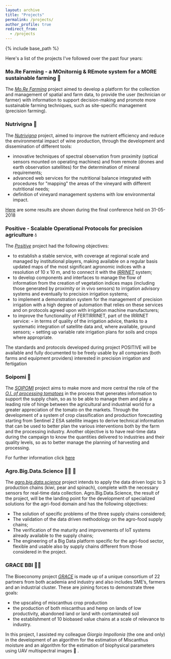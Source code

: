 ```yaml
---
layout: archive
title: "Projects"
permalink: /projects/
author_profile: true
redirect_from:
  - /projects
---
```


{% include base_path %}

Here's a list of the projects I've followed over the past four years:

### Mo.Re Farming - a MOnitornig & REmote system for a MORE sustainable farming 🚜
The *[Mo.Re Farming](http://www.morefarming.it/index.html)* project aimed to develop a platform for the collection and management of spatial and farm data, to provide the user (technician or farmer) with information to support decision-making and promote more sustainable farming techniques, such as site-specific management (precision farming). 

### Nutrivigna 🍇
The *[Nutrivigna](http://www.nutrivigna.it)* project, aimed to improve the nutrient efficiency and reduce the environmental impact of wine production, through the development and dissemination of different tools:
* innovative techniques of spectral observation from proximity (optical sensors mounted on operating machines) and from remote (drones and earth observation satellites) for the determination of mineral requirements;
* advanced web services for the nutritional balance integrated with procedures for "mapping" the areas of the vineyard with different nutritional needs;
* definition of vineyard management systems with low environmental impact.

[Here](http://www.nutrivigna.it/media/documents/nutrivigna_www/eventi/convegno%20finale/Vincini_Calegari_Croci_Nutrivigna_31_05_2018.pdf?v=20180606) are some results are shown during the final conference held on 31-05-2018

### Positive - Scalable Operational Protocols for precision agriculture 💧
The *[Positive](http://www.progettopositive.it)* project had the following objectives:
* to establish a stable service, with coverage at regional scale and managed by institutional players, making available on a regular basis updated maps of the most significant agronomic indices with a resolution of 10 x 10 m, and to connect it with the [*IRRINET*](https://www.irriframe.it/irriframe/home/index_er) system;
* to develop components and interfaces to manage the flow of information from the creation of vegetation indices maps (including those generated by proximity or in vivo sensors) to irrigation advisory systems and eventually to precision irrigation systems;
* to implement a demonstration system for the management of precision irrigation with a high degree of automation that relies on these services and on protocols agreed upon with irrigation machine manufacturers;
* to improve the functionality of FERTIRRINET, part of the IRRINET service:
◦ in terms of quality of the irrigation advice, thanks to a systematic integration of satellite data and, where available, ground sensors;
◦ setting up variable rate irrigation plans for soils and crops where appropriate.

The standards and protocols developed during project POSITIVE will be available and fully documented to be freely usable by all companies (both farms and equipment providers) interested in precision irrigation and fertigation

### Soipomi 🍅
The *[SOIPOMI](https://progetti.crpv.it/Home/ProjectDetail/60)* project aims to make more and more central the role of the [*O.I. of processing tomatoes*](https://oipomodoronorditalia.it) in the process that generates information to support the supply chain, so as to be able to manage them and play a leading role of hinge between the agricultural and industrial world for a greater appreciation of the tomato on the markets. Through the development of a system of crop classification and production forecasting starting from Sentinel 2 ESA satellite images to derive technical information that can be used to better plan the various interventions both by the farm and the processing industry. Another objective is to have real-time data during the campaign to know the quantities delivered to industries and their quality levels, so as to better manage the planning of harvesting and processing. 

For further information click [here](https://oipomodoronorditalia.it/2019/09/24/lo-studio-delle-immagini-satellitari-per-migliorare-la-produzione-progetto-di-oi-e-regione-emilia-romagna/) 

### Agro.Big.Data.Science  🥬🍐 🥝
The *[agro.big.data.science](http://agrobigdatascience.it/)* project intends to apply the data driven logic to 3 production chains (kiwi, pear and spinach), complete with the necessary sensors for real-time data collection. Agro.Big.Data.Science, the result of the project, will be the landing point for the development of specialized solutions for the agri-food domain and has the following objectives:
* The solution of specific problems of the three supply chains considered;
* The validation of the data driven methodology on the agro-food supply chains;
* The verification of the maturity and improvements of IoT systems already available to the supply chains;
* The engineering of a Big Data platform specific for the agri-food sector, flexible and usable also by supply chains different from those considered in the project.

### GRACE BBI 🌾🌾
The Bioeconomy project *[GRACE](https://www.grace-bbi.eu/)* is made up of a unique consortium of 22 partners from both academia and industry and also includes SME’s, farmers and an industrial cluster. These are joining forces to demonstrate three goals:
* the upscaling of miscanthus crop production
* the production of both miscanthus and hemp on lands of low productivity, abandoned land or land with contaminated soil
* the establishment of 10 biobased value chains at a scale of relevance to industry.

In this project, I assisted my colleague *Giorgio Impollonia* (the one and only) in the development of an algorithm for the estimation of Miscanthus moisture and an algorithm for the estimation of biophysical parameters using UAV multispectral images 🚁 .
